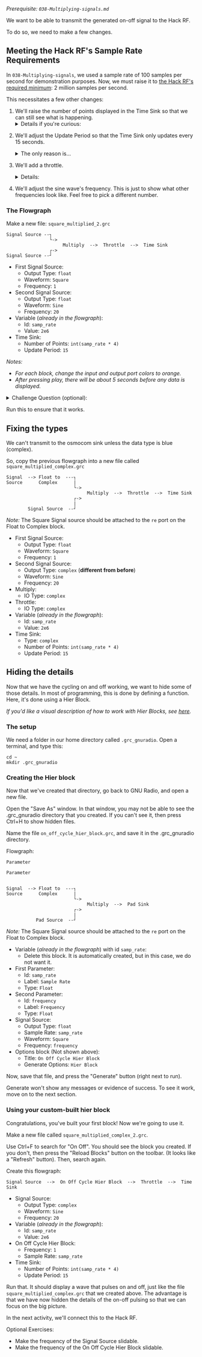 _Prerequisite: `038-Multiplying-signals.md`_

We want to be able to transmit the generated on-off signal to the Hack RF.

To do so, we need to make a few changes.

## Meeting the Hack RF's Sample Rate Requirements

In `038-Multiplying-signals`, we used a sample rate of 100 samples per second for demonstration purposes. Now, we must raise it to  [the Hack RF's required minimum](https://hackrf.readthedocs.io/en/latest/hackrf_one.html): 2 million samples per second.

This necessitates a few other changes:

1. We'll raise the number of points displayed in the Time Sink so that we can still see what is happening. <details><summary>Details if you're curious:</summary>
Before, we used the default value of `1024` points. That worked when the sample rate was `100` samples per second, because it allowed us to see about 10 seconds worth of data. (Reason: `1000` data points would be 10 seconds (because it's ten groups of 100 samples), so `1024` data points is a little more than 10 seconds.)  
&nbsp;  <!-- This nbsp allows for a line break within a list item -->
Now that the sample rate is 2000000, a view of 1024 points would only show us less than a thousandth of a second. A full second of data would be 2000000 points; 2 seconds of data would be 4000000 points; 3 seconds would be 6000000, and so forth. We chose to view 4 seconds, which is 8000000 data points. Instead of typing 8000000, we type `int(samp_rate * 4)` because if we ever change the sample rate, the view of the data will update accordingly.
</details>

2. We'll adjust the Update Period so that the Time Sink only updates every 15 seconds. <details><summary>The only reason is...</summary> The only reason is a very practical concern: the default update frequency is every tenth of a second (Update Period = `0.10`). Since we're displaying 8 million data points, this often maxes out the CPU, and causes the computer to stop responding. The choice of 15 seconds is arbitrary; anything larger than 9 seconds would probably work fine on our classroom computers.</details>

3. We'll add a throttle. <details><summary>Details:</summary>This is another safeguard to avoid maxing out the CPU. More info [here](https://wiki.gnuradio.org/index.php/Throttle).</details>

4. We'll adjust the sine wave's frequency. This is just to show what other frequencies look like. Feel free to pick a different number.

### The Flowgraph

Make a new file: `square_multiplied_2.grc`

```
Signal Source --┐ 
                └->   
                     Multiply  -->  Throttle  -->  Time Sink
                ┌->
Signal Source --┘  
```

- First Signal Source:
  - Output Type: `float`
  - Waveform: `Square`
  - Frequency: `1`
- Second Signal Source:
  - Output Type: `float`
  - Waveform: `Sine`
  - Frequency: `20`
- Variable (_already in the flowgraph_):
  - Id: `samp_rate`
  - Value: `2e6`
- Time Sink:
  - Number of Points: `int(samp_rate * 4)`
  - Update Period: `15`

_Notes:_

- _For each block, change the input and output port colors to orange._
- _After pressing play, there will be about 5 seconds before any data is displayed._

<details><summary>Challenge Question (optional):</summary>
<p>

- How many seconds of data will be displayed in the Time Sink? 
  - _Hint: Every second, 2 million data points flow into the Time Sink._  
    _How many seconds does it take for 8 million data points to arrive?_

</p>
</details>

Run this to ensure that it works.

## Fixing the types

We can't transmit to the osmocom sink unless the data type is blue (complex).

So, copy the previous flowgraph into a new file called `square_multiplied_complex.grc`

```
Signal  --> Float to  ---┐
Source      Complex      |
                         └->  
                              Multiply  -->  Throttle  -->  Time Sink 
                         ┌->
                         |
        Signal Source  --┘                    
```

_Note:_ The Square Signal source should be attached to the `re` port on the Float to Complex block.

- First Signal Source:
  - Output Type: `float`
  - Waveform: `Square`
  - Frequency: `1`
- Second Signal Source:
  - Output Type: `complex`  (**different from before**)
  - Waveform: `Sine`
  - Frequency: `20`
- Multiply:
  - IO Type: `complex`
- Throttle:
  - IO Type: `complex`
- Variable (_already in the flowgraph_):
  - Id: `samp_rate`
  - Value: `2e6`
- Time Sink:
  - Type: `complex`
  - Number of Points: `int(samp_rate * 4)`
  - Update Period: `15`

## Hiding the details

Now that we have the cycling on and off working, we want to hide some of those details. In most of programming, this is done by defining a function. Here, it's done using a Hier Block.

_If you'd like a visual description of how to work with Hier Blocks, see [here](https://wiki.gnuradio.org/index.php/Hier_Blocks_and_Parameters)._

### The setup

We need a folder in our home directory called `.grc_gnuradio`. Open a terminal, and type this:

```
cd ~
mkdir .grc_gnuradio
```

### Creating the Hier block

Now that we've created that directory, go back to GNU Radio, and open a new file.

Open the "Save As" window. In that window, you may not be able to see the .grc_gnuradio directory that you created. If you can't see it, then press Ctrl+H to show hidden files.

Name the file `on_off_cycle_hier_block.grc`, and save it in the .grc_gnuradio directory.

Flowgraph:
```
Parameter

Parameter


Signal  --> Float to  ---┐
Source      Complex      |
                         └->
                              Multiply  -->  Pad Sink 
                         ┌->
                         |
           Pad Source  --┘
```

_Note:_ The Square Signal source should be attached to the `re` port on the Float to Complex block.

- Variable (_already in the flowgraph_) with id `samp_rate`:
  - Delete this block. It is automatically created, but in this case, we do not want it.
- First Parameter:
  - Id: `samp_rate`
  - Label: `Sample Rate`
  - Type: `Float`
- Second Parameter:
  - Id: `frequency`
  - Label: `Frequency`
  - Type: `Float`
- Signal Source:
  - Output Type: `float`
  - Sample Rate: `samp_rate`
  - Waveform: `Square`
  - Frequency: `frequency`
- Options block (Not shown above):
  - Title: `On Off Cycle Hier Block`
  - Generate Options: `Hier Block`


Now, save that file, and press the "Generate" button (right next to run).

Generate won't show any messages or evidence of success. To see it work, move on to the next section.

### Using your custom-built hier block

Congratulations, you've built your first block! Now we're going to use it.

Make a new file called `square_multiplied_complex_2.grc`.

Use Ctrl+F to search for "On Off". You should see the block you created. If you don't, then press the "Reload Blocks" button on the toolbar. (It looks like a "Refresh" button). Then, search again.

Create this flowgraph:

```
Signal Source  -->  On Off Cycle Hier Block  -->  Throttle  -->  Time Sink 
```

- Signal Source:
  - Output Type: `complex`
  - Waveform: `Sine`
  - Frequency: `20`
- Variable (_already in the flowgraph_):
  - Id: `samp_rate`
  - Value: `2e6`
- On Off Cycle Hier Block:
  - Frequency: `1`
  - Sample Rate: `samp_rate`
- Time Sink:
  - Number of Points: `int(samp_rate * 4)`
  - Update Period: `15`


Run that. It should display a wave that pulses on and off, just like the file `square_multiplied_complex.grc` that we created above. The advantage is that we have now hidden the details of the on-off pulsing so that we can focus on the big picture.

In the next activity, we'll connect this to the Hack RF.

Optional Exercises:

- Make the frequency of the Signal Source slidable. 
- Make the frequency of the On Off Cycle Hier Block slidable.
